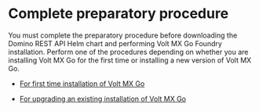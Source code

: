 # Complete preparatory procedure

You must complete the preparatory procedure before downloading the Domino REST API Helm chart and performing Volt MX Go Foundry installation. Perform one of the procedures depending on whether you are installing Volt MX Go for the first time or installing a new version of Volt MX Go.

- [For first time installation of Volt MX Go](prereq.md)

- [For upgrading an existing installation of Volt MX Go](prereqnew.md)

<!--
- [For moving from early access version to GA version of Volt MX Go](eatogamove.md)
-->